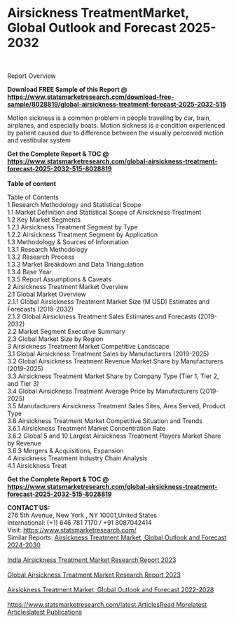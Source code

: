 <h1>Airsickness TreatmentMarket, Global Outlook and Forecast 2025-2032</h1><br/><p>Report Overview</p><p><strong>Download FREE Sample of this Report @ <a href="https://www.statsmarketresearch.com/download-free-sample/8028819/global-airsickness-treatment-forecast-2025-2032-515">https://www.statsmarketresearch.com/download-free-sample/8028819/global-airsickness-treatment-forecast-2025-2032-515</a></strong></p><p>Motion sickness is a common problem in people traveling by car, train, airplanes, and especially boats. Motion sickness is a condition experienced by patient caused due to difference between the visually perceived motion and vestibular system</p><div><b>Get the Complete Report & TOC @ <a href="https://www.statsmarketresearch.com/global-airsickness-treatment-forecast-2025-2032-515-8028819">https://www.statsmarketresearch.com/global-airsickness-treatment-forecast-2025-2032-515-8028819</a></b></div><br><b>Table of content</b><p>Table of Contents<br />1 Research Methodology and Statistical Scope<br />1.1 Market Definition and Statistical Scope of Airsickness Treatment<br />1.2 Key Market Segments<br />1.2.1 Airsickness Treatment Segment by Type<br />1.2.2 Airsickness Treatment Segment by Application<br />1.3 Methodology & Sources of Information<br />1.3.1 Research Methodology<br />1.3.2 Research Process<br />1.3.3 Market Breakdown and Data Triangulation<br />1.3.4 Base Year<br />1.3.5 Report Assumptions & Caveats<br />2 Airsickness Treatment Market Overview<br />2.1 Global Market Overview<br />2.1.1 Global Airsickness Treatment Market Size (M USD) Estimates and Forecasts (2019-2032)<br />2.1.2 Global Airsickness Treatment Sales Estimates and Forecasts (2019-2032)<br />2.2 Market Segment Executive Summary<br />2.3 Global Market Size by Region<br />3 Airsickness Treatment Market Competitive Landscape<br />3.1 Global Airsickness Treatment Sales by Manufacturers (2019-2025)<br />3.2 Global Airsickness Treatment Revenue Market Share by Manufacturers (2019-2025)<br />3.3 Airsickness Treatment Market Share by Company Type (Tier 1, Tier 2, and Tier 3)<br />3.4 Global Airsickness Treatment Average Price by Manufacturers (2019-2025)<br />3.5 Manufacturers Airsickness Treatment Sales Sites, Area Served, Product Type<br />3.6 Airsickness Treatment Market Competitive Situation and Trends<br />3.6.1 Airsickness Treatment Market Concentration Rate<br />3.6.2 Global 5 and 10 Largest Airsickness Treatment Players Market Share by Revenue<br />3.6.3 Mergers & Acquisitions, Expansion<br />4 Airsickness Treatment Industry Chain Analysis<br />4.1 Airsickness Treat<br><div><b>Get the Complete Report & TOC @ <a href="https://www.statsmarketresearch.com/global-airsickness-treatment-forecast-2025-2032-515-8028819">https://www.statsmarketresearch.com/global-airsickness-treatment-forecast-2025-2032-515-8028819</a></b></div></p> <b>CONTACT US:</b><br>276 5th Avenue, New York , NY 10001,United States<br>International: (+1) 646 781 7170 / +91 8087042414<br>Visit: <a href="https://www.statsmarketresearch.com/">https://www.statsmarketresearch.com/</a><br>Similar Reports: <a href="https://www.statsmarketresearch.com/global-airsickness-treatment-forecast-2025-2032-515-8028819">Airsickness Treatment Market, Global Outlook and Forecast 2024-2030</a><br/><br/><a href="https://www.statsmarketresearch.com/global-airsickness-treatment-forecast-2025-2032-515-8028819">India Airsickness Treatment Market Research Report 2023</a><br/><br/><a href="https://www.statsmarketresearch.com/global-airsickness-treatment-forecast-2025-2032-515-8028819">Global Airsickness Treatment Market Research Report 2023</a><br/><br/><a href="https://www.statsmarketresearch.com/global-airsickness-treatment-forecast-2025-2032-515-8028819">Airsickness Treatment Market, Global Outlook and Forecast 2022-2028</a><br/><br/><a href="https://gyeongbokgung.com">https://www.statsmarketresearch.com/</a><a href="https://hallyeomaritime.com">latest Articles</a><a href="https://jingwansa.com">Read More</a><a href=https://nguoiviet.jp/">latest Articles</a><a href="https://www.intelmarketresearch.com/">latest Publications</a>